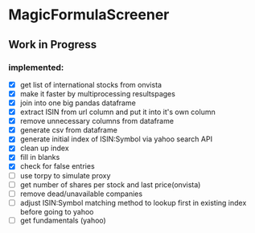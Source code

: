 # MagicFormulaScreener
 
## Work in Progress

### implemented: 
- [x] get list of international stocks from onvista  
- [x] make it faster by multiprocessing resultspages  
- [x] join into one big pandas dataframe  
- [x] extract ISIN from url column and put it into it's own column  
- [x] remove unnecessary columns from dataframe  
- [x] generate csv from dataframe  
- [x] generate initial index of ISIN:Symbol via yahoo search API  
- [x] clean up index  
- [x] fill in blanks  
- [x] check for false entries
- [ ] use torpy to simulate proxy  
- [ ] get number of shares per stock and last price(onvista)  
- [ ] remove dead/unavailable companies  
- [ ] adjust ISIN:Symbol matching method to lookup first in existing index before going to yahoo
- [ ] get fundamentals (yahoo)
